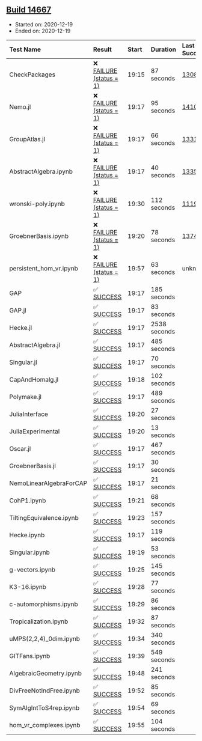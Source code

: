 ## [Build 14667](https://oscarci.mathematik.uni-kl.de/job/oscar/14667/)

* Started on: 2020-12-19
* Ended on: 2020-12-19

| Test Name    | Result | Start | Duration | Last Success | First Failure |
|:-------------|:-------|:------|:---------|:-------------|:--------------|
| CheckPackages | ❌ [FAILURE (status = 1)](https://oscarci.mathematik.uni-kl.de/job/oscar/14667/artifact/logs/build-14667/CheckPackages.log) | 19:15 | 87 seconds | [13085](https://oscarci.mathematik.uni-kl.de/job/oscar/13085/) | [13086](https://oscarci.mathematik.uni-kl.de/job/oscar/13086/) |
| Nemo.jl | ❌ [FAILURE (status = 1)](https://oscarci.mathematik.uni-kl.de/job/oscar/14667/artifact/logs/build-14667/Nemo.jl.log) | 19:17 | 95 seconds | [14101](https://oscarci.mathematik.uni-kl.de/job/oscar/14101/) | [14102](https://oscarci.mathematik.uni-kl.de/job/oscar/14102/) |
| GroupAtlas.jl | ❌ [FAILURE (status = 1)](https://oscarci.mathematik.uni-kl.de/job/oscar/14667/artifact/logs/build-14667/GroupAtlas.jl.log) | 19:17 | 66 seconds | [13311](https://oscarci.mathematik.uni-kl.de/job/oscar/13311/) | [13312](https://oscarci.mathematik.uni-kl.de/job/oscar/13312/) |
| AbstractAlgebra.ipynb | ❌ [FAILURE (status = 1)](https://oscarci.mathematik.uni-kl.de/job/oscar/14667/artifact/logs/build-14667/AbstractAlgebra.ipynb.log) | 19:17 | 40 seconds | [13355](https://oscarci.mathematik.uni-kl.de/job/oscar/13355/) | [13356](https://oscarci.mathematik.uni-kl.de/job/oscar/13356/) |
| wronski-poly.ipynb | ❌ [FAILURE (status = 1)](https://oscarci.mathematik.uni-kl.de/job/oscar/14667/artifact/logs/build-14667/wronski-poly.ipynb.log) | 19:30 | 112 seconds | [11192](https://oscarci.mathematik.uni-kl.de/job/oscar/11192/) | [11193](https://oscarci.mathematik.uni-kl.de/job/oscar/11193/) |
| GroebnerBasis.ipynb | ❌ [FAILURE (status = 1)](https://oscarci.mathematik.uni-kl.de/job/oscar/14667/artifact/logs/build-14667/GroebnerBasis.ipynb.log) | 19:20 | 78 seconds | [13748](https://oscarci.mathematik.uni-kl.de/job/oscar/13748/) | [13749](https://oscarci.mathematik.uni-kl.de/job/oscar/13749/) |
| persistent_hom_vr.ipynb | ❌ [FAILURE (status = 1)](https://oscarci.mathematik.uni-kl.de/job/oscar/14667/artifact/logs/build-14667/persistent_hom_vr.ipynb.log) | 19:57 | 63 seconds | unknown | unknown |
| GAP | ✅ [SUCCESS](https://oscarci.mathematik.uni-kl.de/job/oscar/14667/artifact/logs/build-14667/GAP.log) | 19:17 | 185 seconds |  |  |
| GAP.jl | ✅ [SUCCESS](https://oscarci.mathematik.uni-kl.de/job/oscar/14667/artifact/logs/build-14667/GAP.jl.log) | 19:17 | 83 seconds |  |  |
| Hecke.jl | ✅ [SUCCESS](https://oscarci.mathematik.uni-kl.de/job/oscar/14667/artifact/logs/build-14667/Hecke.jl.log) | 19:17 | 2538 seconds |  |  |
| AbstractAlgebra.jl | ✅ [SUCCESS](https://oscarci.mathematik.uni-kl.de/job/oscar/14667/artifact/logs/build-14667/AbstractAlgebra.jl.log) | 19:17 | 485 seconds |  |  |
| Singular.jl | ✅ [SUCCESS](https://oscarci.mathematik.uni-kl.de/job/oscar/14667/artifact/logs/build-14667/Singular.jl.log) | 19:17 | 70 seconds |  |  |
| CapAndHomalg.jl | ✅ [SUCCESS](https://oscarci.mathematik.uni-kl.de/job/oscar/14667/artifact/logs/build-14667/CapAndHomalg.jl.log) | 19:18 | 102 seconds |  |  |
| Polymake.jl | ✅ [SUCCESS](https://oscarci.mathematik.uni-kl.de/job/oscar/14667/artifact/logs/build-14667/Polymake.jl.log) | 19:17 | 489 seconds |  |  |
| JuliaInterface | ✅ [SUCCESS](https://oscarci.mathematik.uni-kl.de/job/oscar/14667/artifact/logs/build-14667/JuliaInterface.log) | 19:20 | 27 seconds |  |  |
| JuliaExperimental | ✅ [SUCCESS](https://oscarci.mathematik.uni-kl.de/job/oscar/14667/artifact/logs/build-14667/JuliaExperimental.log) | 19:20 | 13 seconds |  |  |
| Oscar.jl | ✅ [SUCCESS](https://oscarci.mathematik.uni-kl.de/job/oscar/14667/artifact/logs/build-14667/Oscar.jl.log) | 19:17 | 467 seconds |  |  |
| GroebnerBasis.jl | ✅ [SUCCESS](https://oscarci.mathematik.uni-kl.de/job/oscar/14667/artifact/logs/build-14667/GroebnerBasis.jl.log) | 19:17 | 30 seconds |  |  |
| NemoLinearAlgebraForCAP | ✅ [SUCCESS](https://oscarci.mathematik.uni-kl.de/job/oscar/14667/artifact/logs/build-14667/NemoLinearAlgebraForCAP.log) | 19:17 | 21 seconds |  |  |
| CohP1.ipynb | ✅ [SUCCESS](https://oscarci.mathematik.uni-kl.de/job/oscar/14667/artifact/logs/build-14667/CohP1.ipynb.log) | 19:21 | 68 seconds |  |  |
| TiltingEquivalence.ipynb | ✅ [SUCCESS](https://oscarci.mathematik.uni-kl.de/job/oscar/14667/artifact/logs/build-14667/TiltingEquivalence.ipynb.log) | 19:23 | 157 seconds |  |  |
| Hecke.ipynb | ✅ [SUCCESS](https://oscarci.mathematik.uni-kl.de/job/oscar/14667/artifact/logs/build-14667/Hecke.ipynb.log) | 19:17 | 119 seconds |  |  |
| Singular.ipynb | ✅ [SUCCESS](https://oscarci.mathematik.uni-kl.de/job/oscar/14667/artifact/logs/build-14667/Singular.ipynb.log) | 19:19 | 53 seconds |  |  |
| g-vectors.ipynb | ✅ [SUCCESS](https://oscarci.mathematik.uni-kl.de/job/oscar/14667/artifact/logs/build-14667/g-vectors.ipynb.log) | 19:25 | 145 seconds |  |  |
| K3-16.ipynb | ✅ [SUCCESS](https://oscarci.mathematik.uni-kl.de/job/oscar/14667/artifact/logs/build-14667/K3-16.ipynb.log) | 19:28 | 77 seconds |  |  |
| c-automorphisms.ipynb | ✅ [SUCCESS](https://oscarci.mathematik.uni-kl.de/job/oscar/14667/artifact/logs/build-14667/c-automorphisms.ipynb.log) | 19:29 | 86 seconds |  |  |
| Tropicalization.ipynb | ✅ [SUCCESS](https://oscarci.mathematik.uni-kl.de/job/oscar/14667/artifact/logs/build-14667/Tropicalization.ipynb.log) | 19:32 | 87 seconds |  |  |
| uMPS(2,2,4)_0dim.ipynb | ✅ [SUCCESS](https://oscarci.mathematik.uni-kl.de/job/oscar/14667/artifact/logs/build-14667/uMPS-2-2-4-_0dim.ipynb.log) | 19:34 | 340 seconds |  |  |
| GITFans.ipynb | ✅ [SUCCESS](https://oscarci.mathematik.uni-kl.de/job/oscar/14667/artifact/logs/build-14667/GITFans.ipynb.log) | 19:39 | 549 seconds |  |  |
| AlgebraicGeometry.ipynb | ✅ [SUCCESS](https://oscarci.mathematik.uni-kl.de/job/oscar/14667/artifact/logs/build-14667/AlgebraicGeometry.ipynb.log) | 19:48 | 241 seconds |  |  |
| DivFreeNotIndFree.ipynb | ✅ [SUCCESS](https://oscarci.mathematik.uni-kl.de/job/oscar/14667/artifact/logs/build-14667/DivFreeNotIndFree.ipynb.log) | 19:52 | 85 seconds |  |  |
| SymAlgIntToS4rep.ipynb | ✅ [SUCCESS](https://oscarci.mathematik.uni-kl.de/job/oscar/14667/artifact/logs/build-14667/SymAlgIntToS4rep.ipynb.log) | 19:54 | 69 seconds |  |  |
| hom_vr_complexes.ipynb | ✅ [SUCCESS](https://oscarci.mathematik.uni-kl.de/job/oscar/14667/artifact/logs/build-14667/hom_vr_complexes.ipynb.log) | 19:55 | 104 seconds |  |  |
